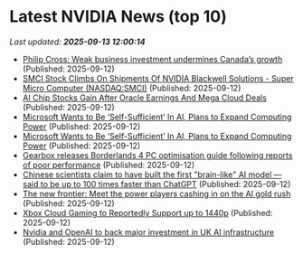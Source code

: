 # Latest NVIDIA News (top 10)
_Last updated: **2025-09-13 12:00:14**_

- [Philip Cross: Weak business investment undermines Canada’s growth](https://financialpost.com/opinion/philip-cross-weak-business-investment-undermines-canadas-growth) (Published: 2025-09-12)
- [SMCI Stock Climbs On Shipments Of NVIDIA Blackwell Solutions - Super Micro Computer (NASDAQ:SMCI)](https://biztoc.com/x/2b511f7ca1fa93fd) (Published: 2025-09-12)
- [AI Chip Stocks Gain After Oracle Earnings And Mega Cloud Deals](https://biztoc.com/x/14fb60a070449401) (Published: 2025-09-12)
- [Microsoft Wants to Be ‘Self-Sufficient’ In AI, Plans to Expand Computing Power](https://me.pcmag.com/en/ai/32209/microsoft-wants-to-be-self-sufficient-in-ai-plans-to-expand-computing-power) (Published: 2025-09-12)
- [Microsoft Wants to Be ‘Self-Sufficient’ In AI, Plans to Expand Computing Power](https://uk.pcmag.com/ai/160041/microsoft-wants-to-be-self-sufficient-in-ai-plans-to-expand-computing-power) (Published: 2025-09-12)
- [Gearbox releases Borderlands 4 PC optimisation guide following reports of poor performance](https://www.eurogamer.net/gearbox-releases-borderlands-4-pc-optimisation-guide-following-reports-of-poor-performance) (Published: 2025-09-12)
- [Chinese scientists claim to have built the first "brain-like" AI model — said to be up to 100 times faster than ChatGPT](https://www.windowscentral.com/artificial-intelligence/chinese-scientists-claim-to-have-built-the-first-brain-like-ai-model) (Published: 2025-09-12)
- [The new frontier: Meet the power players cashing in on the AI gold rush](https://www.tomshardware.com/tech-industry/the-new-frontier-meet-the-power-players-cashing-in-on-the-ai-gold-rush) (Published: 2025-09-12)
- [Xbox Cloud Gaming to Reportedly Support up to 1440p](https://www.iphoneincanada.ca/2025/09/12/xbox-cloud-gaming-support-up-to-1440p/) (Published: 2025-09-12)
- [Nvidia and OpenAI to back major investment in UK AI infrastructure](https://biztoc.com/x/385b047c4729259a) (Published: 2025-09-12)
